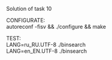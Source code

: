 Solution of task 10

CONFIGURATE:  
autoreconf -fisv && ./configure && make

TEST:  
LANG=ru_RU.UTF-8 ./binsearch  
LANG=en_EN.UTF-8 ./binsearch
